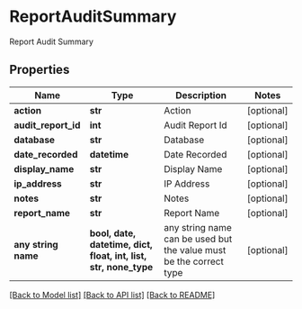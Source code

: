# ReportAuditSummary

Report Audit Summary

## Properties
Name | Type | Description | Notes
------------ | ------------- | ------------- | -------------
**action** | **str** | Action | [optional] 
**audit_report_id** | **int** | Audit Report Id | [optional] 
**database** | **str** | Database | [optional] 
**date_recorded** | **datetime** | Date Recorded | [optional] 
**display_name** | **str** | Display Name | [optional] 
**ip_address** | **str** | IP Address | [optional] 
**notes** | **str** | Notes | [optional] 
**report_name** | **str** | Report Name | [optional] 
**any string name** | **bool, date, datetime, dict, float, int, list, str, none_type** | any string name can be used but the value must be the correct type | [optional]

[[Back to Model list]](../README.md#documentation-for-models) [[Back to API list]](../README.md#documentation-for-api-endpoints) [[Back to README]](../README.md)


